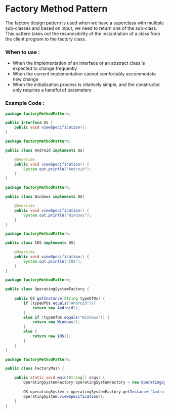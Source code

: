 # Factory Method Pattern
The factory design pattern is used when we have a superclass with multiple sub-classes and based on input, we need to return one of the sub-class. This pattern takes out the responsibility of the instantiation of a class from the client program to the factory class. 

### When to use :
- When the implementation of an interface or an abstract class is expected to change frequently
- When the current implementation cannot comfortably accommodate new change
- When the initialization process is relatively simple, and the constructor only requires a handful of parameters  

### Example Code :

```java
package factoryMethodPattern;

public interface OS {
	public void viewSpecification();
}
```

```java
package factoryMethodPattern;

public class Android implements OS{

	@Override
	public void viewSpecification() {
		System.out.println("Android");		
	}
}
```

```java
package factoryMethodPattern;

public class Windows implements OS{

	@Override
	public void viewSpecification() {
		System.out.println("Windows");		
	}
}
```

```java
package factoryMethodPattern;

public class IOS implements OS{

	@Override
	public void viewSpecification() {
		System.out.println("IOS");
	}
}
```

```java
package factoryMethodPattern;

public class OperatingSystemFactory {
  
	public OS getInstance(String typeOfOs) {
		if (typeOfOs.equals("Android")){
			return new Android();				
		}
		else if (typeOfOs.equals("Windows")) {
			return new Windows();
		}
		else {
			return new IOS();
		}
	}
}
```

```java
package factoryMethodPattern;

public class FactoryMain {

	public static void main(String[] args) {
		OperatingSystemFactory operatingSystemFactory = new OperatingSystemFactory();
		
		OS operatingSystem = operatingSystemFactory.getInstance("Android");
		operatingSystem.viewSpecification();
	}
}
```
